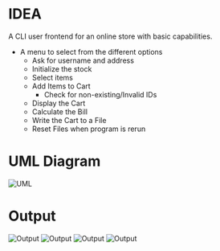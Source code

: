 # IDEA
A CLI user frontend for an online store with basic capabilities.
+ A menu to select from the different options
    + Ask for username and address
    + Initialize the stock
    + Select items
    + Add Items to Cart
        + Check for non-existing/Invalid IDs
    + Display the Cart
    + Calculate the Bill
    + Write the Cart to a File
    + Reset Files when program is rerun


# UML Diagram
![UML](Lab14A3.bmp)

# Output
![Output](1.png)
![Output](2.png)
![Output](3.png)
![Output](4.png)
